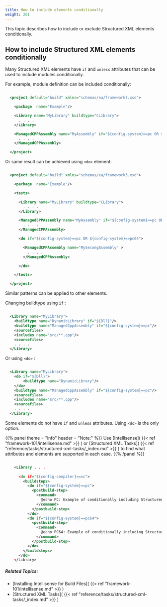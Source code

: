 ```yaml
---
title: How to include elements conditionally
weight: 201
---
```


This topic describes how to include or exclude Structured XML elements conditionally.

<a name="HowToIncludeElementsConditionally"></a>
## How to include Structured XML elements conditionally ##

Many Structured XML elements have  `if`  and  `unless` attributes that can be used to include modules conditionally.

For example, module definition can be included conditionally:


```xml

  <project default="build" xmlns="schemas/ea/framework3.xsd">

    <package  name="Example"/>

    <Library name="MyLibrary" buildtype="CLibrary">
      . . . .
    </Library>

    <ManagedCPPAssembly name="MyAssembly" if="${config-system}==pc OR ${config-system}==pc64">
      . . . .
    </ManagedCPPAssembly>

  </project>


```
Or same result can be achieved using  `<do>` element:


```xml

  <project default="build" xmlns="schemas/ea/framework3.xsd">

    <package  name="Example"/>

    <tests>

      <Library name="MyLibrary" buildtype="CLibrary">
        . . . .
      </Library>

      <ManagedCPPAssembly name="MyAssembly" if="${config-system}==pc OR ${config-system}==pc64">
        . . . .
      </ManagedCPPAssembly>

      <do if="${config-system}==pc OR ${config-system}==pc64">

        <ManagedCPPAssembly name="MySecongAssembly" >
          . . . .
        </ManagedCPPAssembly>

      </do>

    </tests>

  </project>

```
Similar patterns can be applied to other elements.

Changing buildtype using `if` :


```xml

  <Library name="MyLibrary">
    <buildtype name="DynamicLibrary" if="${Dll}"/>
    <buildtype name="ManagedCppAssembly" if="${config-system}==pc"/>
    <sourcefiles>
    <includes name="src/**.cpp"/>
    <sourcefiles>
    . . . .
  </Library>

```
Or  using `<do>` :


```xml

  <Library name="MyLibrary">
    <do if="${Dll}">
        <buildtype name="DynamicLibrary"/>
    </do>
    <buildtype name="ManagedCppAssembly" if="${config-system}==pc"/>
    <sourcefiles>
    <includes name="src/**.cpp"/>
    <sourcefiles>
    . . . .
  </Library>

```
Some elements do not have `if`  and  `unless` attributes.
Using `<do>` is the only option.


{{% panel theme = "info" header = "Note:" %}}
Use [Intellisense]( {{< ref "framework-101/intellisense.md" >}} )  or  [Structured XML Tasks]( {{< ref "reference/tasks/structured-xml-tasks/_index.md" >}} ) to find what attributes and elements are supported in each case.
{{% /panel %}}

```xml

    <Library . . .
              
      <do if="${config-compiler}==vc">
        <buildsteps>
          <do if="${config-system}==pc">
            <postbuild-step>
              <command>
                @echo PC: Example of conditionally including Structured XML elements.
              </command>
            </postbuild-step>
          </do>
          <do if="${config-system}==pc64">
            <postbuild-step>
              <command>
                @echo PC64: Example of conditionally including Structured XML elements.
              </command>
            </postbuild-step>
          </do>
        </buildsteps>
      </do>
    </Library>


```

##### Related Topics: #####
-  [Installing Intellisense for Build Files]( {{< ref "framework-101/intellisense.md" >}} ) 
-  [Structured XML Tasks]( {{< ref "reference/tasks/structured-xml-tasks/_index.md" >}} ) 
